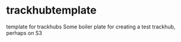 # trackhubtemplate
template for trackhubs
Some boiler plate for creating a test trackhub, perhaps on S3

